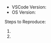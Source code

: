 <!-- Do you have a question? Please ask it on http://stackoverflow.com/questions/tagged/vscode -->

<!-- Use Help > Report Issues to prefill these -->
- VSCode Version:
- OS Version:

Steps to Reproduce:

1.
2.
